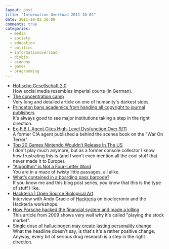 ```yaml
---
layout: post
title: "Information Overload 2011-10-02"
date: 2011-10-02 20:00
comments: true
categories:
  - media
  - society
  - education
  - politics
  - informationoverload
  - diybio
  - economy
  - games
  - programming
---
```

* [Höfische Gesellschaft 2.0](http://www.zeit.de/2009/44/Gesellschaft-Soziale-Netzwerke/komplettansicht)<br/>How social media resembles imperial courts (in German).
* [The concentration camp](http://www.eurozine.com/articles/2011-08-25-overy-en.html)<br/>Very long and detailed article on one of humanity's darkest sides.
* [Princeton bans academics from handing all copyright to journal publishers](http://theconversation.edu.au/princeton-bans-academics-from-handing-all-copyright-to-journal-publishers-3596)<br/>It's always good to see major institutions taking a step in the right direction.
* [Ex-F.B.I. Agent Cites High-Level Dysfunction Over 9/11](http://www.nytimes.com/2011/09/12/us/12agent.html?_r=1)<br/>A former CIA agent published a behind the scenes book on the "War On Terror".
* [Top 20 Games Nintendo Wouldn’t Release In The US](http://www.crit-hit.net/top-20-games-nintendo-wouldnt-release-in-the-us/)<br/>I don't play much anymore, but as a former console collector I know how frustrating this is (and I won't even mention all the cool stuff that never made it to Europe).
* ["Algorithm" is Not a Four-Letter Word](http://www.jamisbuck.org/presentations/rubyconf2011/index.html)<br/>You are in a maze of twisty little passages, all alike.
* [What’s contained in a boarding pass barcode?](http://shaun.net/2011/05/whats-contained-in-a-boarding-pass-barcode/)<br/>If you know me and this blog post series, you know that this is the type of stuff I like.
* [Hackteria | Open Source Biological Art](http://www.we-make-money-not-art.com/archives/2011/09/hackteria.php)<br/>Interview with Andy Gracie of [Hackteria](http://hackteria.org/) on bioelecronix and the Hackteria workshops.
* [How Porsche hacked the financial system and made a killing](http://radian.org/notebook/porsche)<br/>This article from 2009 shows very well why it's called "playing the stock market".
* [Single dose of hallucinogen may create lasting personality change](http://medicalxpress.com/news/2011-09-dose-hallucinogen-personality.html)<br/>What the headline doesn't say, is that's it's a rather positive change. Anyway, every bit of serious drug research is a step in the right direction.
